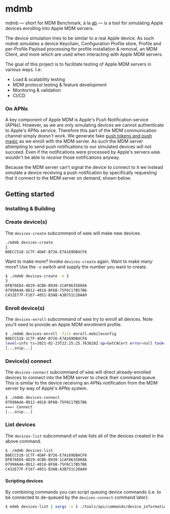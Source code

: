 # mdmb

mdmb — short for MDM Benchmark, à la [ab](https://httpd.apache.org/docs/2.4/programs/ab.html) — is a tool for simulating Apple devices enrolling into Apple MDM servers.

The device simulation tries to be similar to a real Apple device. As such *mdmb* simulates a device Keychain, Configuration Profile store, Profile and per-Profile Payload processing for profile installation & removal, an MDM Client, and more which are used when interacting with Apple MDM servers.

The goal of this project is to facilitate testing of Apple MDM servers in various ways. I.e:

  - Load & scalability testing
  - MDM protocol testing & feature development
  - Monitoring & validation
  - CI/CD

### On APNs

A key component of Apple MDM is Apple's Push Notification service (APNs). However, as we are only simulating devices we cannot authenticate to Apple's APNs service. Therefore this part of the MDM communication channel simply doesn't work. We generate fake [push tokens and push magic](https://developer.apple.com/documentation/devicemanagement/tokenupdaterequest?language=objc) as we enroll with the MDM server. As such the MDM server attempting to send push notifications to our simulated devices will not succeed. Even if the notifications were processed by Apple's servers `mdmb` wouldn't be able to *receive* those notifications anyway.

Because the MDM server can't signal the device to connect to it we instead simulate a device receiving a push notification by specifically requesting that it connect to the MDM server on demand, shown below.

## Getting started

### Installing & Building

### Create device(s)

The `devices-create` subcommand of `mdmb` will make new devices.

```bash
./mdmb devices-create
1
B0ECC518-1C7F-4DAF-B726-E7A169DB4CF8
```

Want to make more? Invoke `devices-create` again. Want to make *many* more? Use the `-n` switch and supply the number you want to create.

```bash
$ ./mdmb devices-create -n 3
3
DFB76ED4-4D29-4CB6-B930-1CAF8635868A
07998A4A-0D12-4818-BF6B-75F6C17B57B6
C432E77F-F167-4051-B3AB-A3B751C20AA9
```

### Enroll device(s)

The `devices-enroll` subcommand of `mdmb` try to enroll all devices. Note you'll need to provide an Apple MDM enrollment profile.

```bash
$ ./mdmb devices-enroll -file enroll.mobileconfig 
B0ECC518-1C7F-4DAF-B726-E7A169DB4CF8
level=info ts=2021-02-23T22:25:25.763628Z op=GetCACert error=null took=66.028014ms
[...snip...]
```

### Device(s) connect

The `devices-connect` subcommand of `mdmb` will direct already-enrolled devices to connect into the MDM server to check their command queue. This is similar to the device receiving an APNs notification from the MDM server by way of Apple's APNs system.

```bash
$ ./mdmb devices-connect
07998A4A-0D12-4818-BF6B-75F6C17B57B6
===> Connect
[...snip...]
```

### List devices

The `devices-list` subcommand of `mdmb` lists all of the devices created in the above command.

```bash
$ ./mdmb devices-list
B0ECC518-1C7F-4DAF-B726-E7A169DB4CF8
DFB76ED4-4D29-4CB6-B930-1CAF8635868A
07998A4A-0D12-4818-BF6B-75F6C17B57B6
C432E77F-F167-4051-B3AB-A3B751C20AA9
```

#### Scripting devices

By combining commands you can script queuing device commands (i.e. to be connected to de-queued by the `devices-connect` command later):

```bash
$ mdmb devices-list | xargs -n 1 ./tools/api/commands/device_information
```
